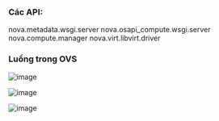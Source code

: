 ### Các API:

nova.metadata.wsgi.server
nova.osapi_compute.wsgi.server
nova.compute.manager
nova.virt.libvirt.driver

### Luồng trong OVS

![image](https://user-images.githubusercontent.com/44855268/138984112-7415e368-54ba-421f-89c7-b41521493152.png)

![image](https://user-images.githubusercontent.com/44855268/138984749-c6b02e93-8a0c-4943-8e63-71aef42deaff.png)

![image](https://user-images.githubusercontent.com/44855268/138984858-0db1f1be-4b14-40f2-a692-c6716a83a1aa.png)
